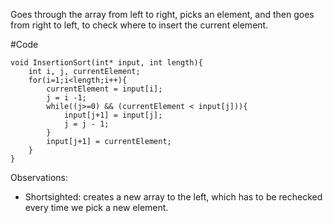 Goes through the array from left to right, picks an element, and then goes from right to left, to check where to insert the current element.

#Code
```
void InsertionSort(int* input, int length){
    int i, j, currentElement;
    for(i=1;i<length;i++){
        currentElement = input[i];
        j = i -1;
        while((j>=0) && (currentElement < input[j])){
            input[j+1] = input[j];
            j = j - 1;
        }
        input[j+1] = currentElement;
    }
}
```

Observations:
- Shortsighted: creates a new array to the left, which has to be rechecked every time we pick a new element.
